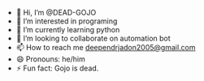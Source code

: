 - 👋 Hi, I’m @DEAD-GOJO
- 👀 I’m interested in programing
- 🌱 I’m currently learning python
- 💞️ I’m looking to collaborate on automation bot
- 📫 How to reach me deependrjadon2005@gmail.com
- 😄 Pronouns: he/him
- ⚡ Fun fact: Gojo is dead.

<!---
DEAD-GOJO/DEAD-GOJO is a ✨ special ✨ repository because its `README.md` (this file) appears on your GitHub profile.
You can click the Preview link to take a look at your changes.
--->
